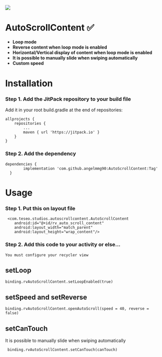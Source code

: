 [![](https://jitpack.io/v/angelmmg90/AutoScrollContent.svg)](https://jitpack.io/#angelmmg90/AutoScrollContent)

# AutoScrollContent ✅

*  **Loop mode**
* **Reverse content when loop mode is enabled**
* **Horizontal/Vertical display of content when loop mode is enabled**
*  **It is possible to manually slide when swiping automatically**
*  **Custom speed**

# Installation

### Step 1. Add the JitPack repository to your build file 

Add it in your root build.gradle at the end of repositories:


	allprojects {
		repositories {
			...
			maven { url 'https://jitpack.io' }
		}
	}

  
  ### Step 2. Add the dependency
  
  	dependencies {
	        implementation 'com.github.angelmmg90:AutoScrollContent:Tag'
	  }


# Usage

### Step 1. Put this on layout file

     <com.teseo.studios.autoscrollcontent.AutoScrollContent
        android:id="@+id/rv_auto_scroll_content"
        android:layout_width="match_parent"
        android:layout_height="wrap_content"/>


  ### Step 2. Add this code to your activity or else...
  
  ```
  You must configure your recycler view
  
 ```
 ## setLoop
 ```
 binding.rvAutoScrollContent.setLoopEnabled(true)
 ```
  ## setSpeed and setReverse
 ```
 binding.rvAutoScrollContent.openAutoScroll(speed = 40, reverse = false)

 ```
  ## setCanTouch
   It is possible to manually slide when swiping automatically
 ```
  binding.rvAutoScrollContent.setCanTouch(canTouch)

 ```


 
 
